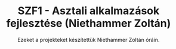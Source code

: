 <div id="user-content-toc">
  <ul align="center">
    <summary>
      <h1>SZF1 - Asztali alkalmazások fejlesztése (Niethammer Zoltán)</h1>
      <p>Ezeket a projekteket készítettük Niethammer Zoltán óráin.</p>
    </summary>
  </ul>
</div>
